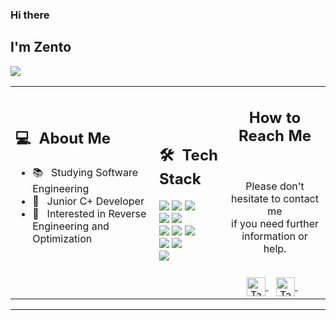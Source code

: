 ### Hi there

## I'm Zento
![](https://komarev.com/ghpvc/?username=Zento666&color=0069b4)
<table>
  <tr>
    <td>
      <h2> 💻 &nbsp;About Me </h2>
       <ul>
        <li>📚 &nbsp; Studying Software Engineering
        <li>👑 &nbsp; Junior C+ Developer </li>
        <li>🤔 &nbsp; Interested in Reverse Engineering and Optimization</li>
       </ul>
       <p align="center">
         <br>        </p>
    </td>

     
   <td>
     <h2> 🛠 &nbsp;Tech Stack</h2>
     <img src="https://img.shields.io/badge/-C-05122A?style=flat&logo=C"/>
     <img src="https://img.shields.io/badge/-C++-05122A?style=flat&logo=C%2B%2B"/>
     <img src="https://img.shields.io/badge/-Python-05122A?style=flat&logo=python"/>
     <br>
     <img src="https://img.shields.io/badge/-HTML-05122A?style=flat&logo=HTML5"/>
     <img src="https://img.shields.io/badge/-CSS-05122A?style=flat&logo=CSS3"/>
     <br>
     <img src="https://img.shields.io/badge/-Git-05122A?style=flat&logo=git"/>
     <img src="https://img.shields.io/badge/-Github-05122A?style=flat&logo=github"/>
     <img src="https://img.shields.io/badge/-Gitlab-05122A?style=flat&logo=gitlab"/>
     <br>
     <img src="https://img.shields.io/badge/-MySql-05122A?style=flat&logo=mysql"/>
     <img src="https://img.shields.io/badge/-SQLite-05122A?style=flat&logo=sqlite"/>
     <br>
     <img src="https://img.shields.io/badge/-Visual%20Studio%20Code-05122A?style=flat&logo=visual-studio-code&logoColor=007ACC"/>
   </td>
   <td>
    <div align="center">
      <h2><b>How to Reach Me</b></h2>
      <br>
      <p>Please don't hesitate to contact me 
        <br>if you need further information or help.
      </p>
      <br>
      <a href="https://guns.lol/god666" >
      <img align="center" alt="Taban Soleymani | LinkedIn" width="30em" src="https://img.icons8.com/gun" />
      </a> &nbsp;&nbsp;
            <a href="zento666" >
      <img align="center" alt="Taban Soleymani | LinkedIn" width="30em" src="https://img.icons8.com/discord" />
      </a> &nbsp;&nbsp;
      <br>
    </div>
   </td>
  </tr>
</table>

------
